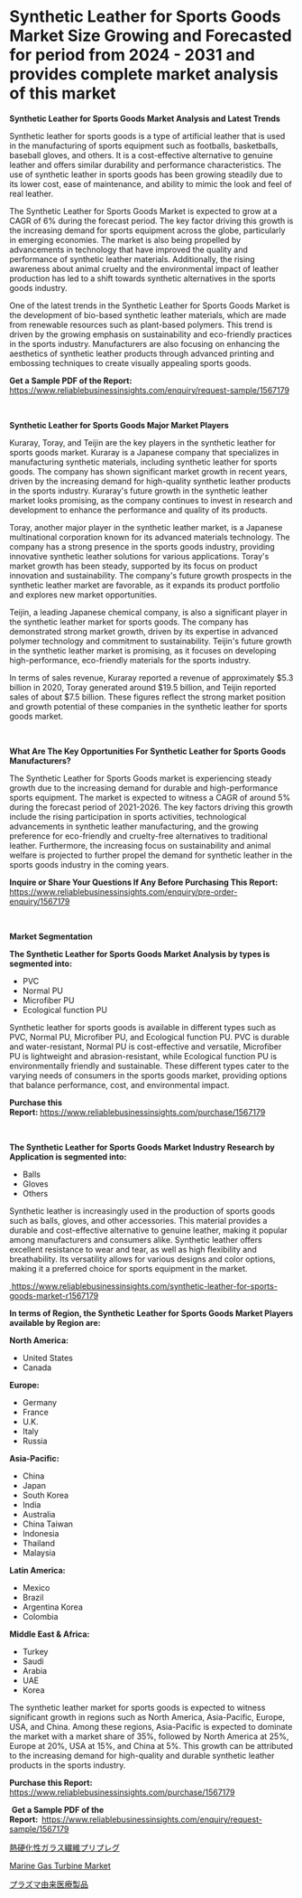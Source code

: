 <p><h1>Synthetic Leather for Sports Goods Market Size Growing and Forecasted for period from 2024 - 2031 and provides complete market analysis of this market</h1></p><p><strong>Synthetic Leather for Sports Goods Market Analysis and Latest Trends</strong></p>
<p><p>Synthetic leather for sports goods is a type of artificial leather that is used in the manufacturing of sports equipment such as footballs, basketballs, baseball gloves, and others. It is a cost-effective alternative to genuine leather and offers similar durability and performance characteristics. The use of synthetic leather in sports goods has been growing steadily due to its lower cost, ease of maintenance, and ability to mimic the look and feel of real leather.</p><p>The Synthetic Leather for Sports Goods Market is expected to grow at a CAGR of 6% during the forecast period. The key factor driving this growth is the increasing demand for sports equipment across the globe, particularly in emerging economies. The market is also being propelled by advancements in technology that have improved the quality and performance of synthetic leather materials. Additionally, the rising awareness about animal cruelty and the environmental impact of leather production has led to a shift towards synthetic alternatives in the sports goods industry.</p><p>One of the latest trends in the Synthetic Leather for Sports Goods Market is the development of bio-based synthetic leather materials, which are made from renewable resources such as plant-based polymers. This trend is driven by the growing emphasis on sustainability and eco-friendly practices in the sports industry. Manufacturers are also focusing on enhancing the aesthetics of synthetic leather products through advanced printing and embossing techniques to create visually appealing sports goods.</p></p>
<p><strong>Get a Sample PDF of the Report:&nbsp;</strong> <a href="https://www.reliablebusinessinsights.com/enquiry/request-sample/1567179">https://www.reliablebusinessinsights.com/enquiry/request-sample/1567179</a></p>
<p>&nbsp;</p>
<p><strong>Synthetic Leather for Sports Goods Major Market Players</strong></p>
<p><p>Kuraray, Toray, and Teijin are the key players in the synthetic leather for sports goods market. Kuraray is a Japanese company that specializes in manufacturing synthetic materials, including synthetic leather for sports goods. The company has shown significant market growth in recent years, driven by the increasing demand for high-quality synthetic leather products in the sports industry. Kuraray's future growth in the synthetic leather market looks promising, as the company continues to invest in research and development to enhance the performance and quality of its products.</p><p>Toray, another major player in the synthetic leather market, is a Japanese multinational corporation known for its advanced materials technology. The company has a strong presence in the sports goods industry, providing innovative synthetic leather solutions for various applications. Toray's market growth has been steady, supported by its focus on product innovation and sustainability. The company's future growth prospects in the synthetic leather market are favorable, as it expands its product portfolio and explores new market opportunities.</p><p>Teijin, a leading Japanese chemical company, is also a significant player in the synthetic leather market for sports goods. The company has demonstrated strong market growth, driven by its expertise in advanced polymer technology and commitment to sustainability. Teijin's future growth in the synthetic leather market is promising, as it focuses on developing high-performance, eco-friendly materials for the sports industry.</p><p>In terms of sales revenue, Kuraray reported a revenue of approximately $5.3 billion in 2020, Toray generated around $19.5 billion, and Teijin reported sales of about $7.5 billion. These figures reflect the strong market position and growth potential of these companies in the synthetic leather for sports goods market.</p></p>
<p>&nbsp;</p>
<p><strong>What Are The Key Opportunities For Synthetic Leather for Sports Goods Manufacturers?</strong></p>
<p><p>The Synthetic Leather for Sports Goods market is experiencing steady growth due to the increasing demand for durable and high-performance sports equipment. The market is expected to witness a CAGR of around 5% during the forecast period of 2021-2026. The key factors driving this growth include the rising participation in sports activities, technological advancements in synthetic leather manufacturing, and the growing preference for eco-friendly and cruelty-free alternatives to traditional leather. Furthermore, the increasing focus on sustainability and animal welfare is projected to further propel the demand for synthetic leather in the sports goods industry in the coming years.</p></p>
<p><strong>Inquire or Share Your Questions If Any Before Purchasing This Report:</strong> <a href="https://www.reliablebusinessinsights.com/enquiry/pre-order-enquiry/1567179">https://www.reliablebusinessinsights.com/enquiry/pre-order-enquiry/1567179</a></p>
<p>&nbsp;</p>
<p><strong>Market Segmentation</strong></p>
<p><strong>The Synthetic Leather for Sports Goods Market Analysis by types is segmented into:</strong></p>
<p><ul><li>PVC</li><li>Normal PU</li><li>Microfiber PU</li><li>Ecological function PU</li></ul></p>
<p><p>Synthetic leather for sports goods is available in different types such as PVC, Normal PU, Microfiber PU, and Ecological function PU. PVC is durable and water-resistant, Normal PU is cost-effective and versatile, Microfiber PU is lightweight and abrasion-resistant, while Ecological function PU is environmentally friendly and sustainable. These different types cater to the varying needs of consumers in the sports goods market, providing options that balance performance, cost, and environmental impact.</p></p>
<p><strong>Purchase this Report:&nbsp;</strong><a href="https://www.reliablebusinessinsights.com/purchase/1567179">https://www.reliablebusinessinsights.com/purchase/1567179</a></p>
<p>&nbsp;</p>
<p><strong>The Synthetic Leather for Sports Goods Market Industry Research by Application is segmented into:</strong></p>
<p><ul><li>Balls</li><li>Gloves</li><li>Others</li></ul></p>
<p><p>Synthetic leather is increasingly used in the production of sports goods such as balls, gloves, and other accessories. This material provides a durable and cost-effective alternative to genuine leather, making it popular among manufacturers and consumers alike. Synthetic leather offers excellent resistance to wear and tear, as well as high flexibility and breathability. Its versatility allows for various designs and color options, making it a preferred choice for sports equipment in the market.</p></p>
<p><a href="https://www.reliablebusinessinsights.com/synthetic-leather-for-sports-goods-market-r1567179">&nbsp;https://www.reliablebusinessinsights.com/synthetic-leather-for-sports-goods-market-r1567179</a></p>
<p><strong>In terms of Region, the Synthetic Leather for Sports Goods Market Players available by Region are:</strong></p>
<p>
    <p> <strong> North America: </strong>
        <ul>
            <li>United States</li>
            <li>Canada</li>
        </ul>
        </p> 
    <p> <strong> Europe: </strong>
        <ul>
            <li>Germany</li>
            <li>France</li>
            <li>U.K.</li>
            <li>Italy</li>
            <li>Russia</li>
        </ul>
        </p> 
    <p> <strong> Asia-Pacific: </strong>
        <ul>
            <li>China</li>
            <li>Japan</li>
            <li>South Korea</li>
            <li>India</li>
            <li>Australia</li>
            <li>China Taiwan</li>
            <li>Indonesia</li>
            <li>Thailand</li>
            <li>Malaysia</li>
        </ul>
        </p> 
    <p> <strong> Latin America: </strong>
        <ul>
            <li>Mexico</li>
            <li>Brazil</li>
            <li>Argentina Korea</li>
            <li>Colombia</li>
        </ul>
        </p> 
    <p> <strong> Middle East & Africa: </strong>
        <ul>
            <li>Turkey</li>
            <li>Saudi</li>
            <li>Arabia</li>
            <li>UAE</li>
            <li>Korea</li>
        </ul>
    </p>
    </p>
<p><p>The synthetic leather market for sports goods is expected to witness significant growth in regions such as North America, Asia-Pacific, Europe, USA, and China. Among these regions, Asia-Pacific is expected to dominate the market with a market share of 35%, followed by North America at 25%, Europe at 20%, USA at 15%, and China at 5%. This growth can be attributed to the increasing demand for high-quality and durable synthetic leather products in the sports industry.</p></p>
<p><strong>Purchase this Report: </strong><a href="https://www.reliablebusinessinsights.com/purchase/1567179">https://www.reliablebusinessinsights.com/purchase/1567179</a></p>
<p>&nbsp;<strong>Get a Sample PDF of the Report:&nbsp;&nbsp;</strong><a href="https://www.reliablebusinessinsights.com/enquiry/request-sample/1567179">https://www.reliablebusinessinsights.com/enquiry/request-sample/1567179</a></p>
<p><strong></strong></p>
<p><p><a href="https://medium.com/@mad.jake/%E7%86%B1%E7%A1%AC%E5%8C%96%E6%80%A7%E3%82%AC%E3%83%A9%E3%82%B9%E7%B9%8A%E7%B6%AD%E3%83%97%E3%83%AA%E3%83%97%E3%83%AC%E3%82%B0%E5%B8%82%E5%A0%B4%E8%AA%BF%E6%9F%BB%E3%83%AC%E3%83%9D%E3%83%BC%E3%83%88-%E3%81%9D%E3%81%AE%E6%AD%B4%E5%8F%B2%E3%81%A82031%E5%B9%B4%E3%81%BE%E3%81%A7%E3%81%AE2024%E5%B9%B4%E3%81%AE%E4%BA%88%E6%B8%AC-bf8d1d56eeae">熱硬化性ガラス繊維プリプレグ</a></p><p><a href="https://view.publitas.com/reportprime-1/marine-gas-turbine-market-size-market-outlook-and-market-forecast-2024-to-2031/">Marine Gas Turbine Market</a></p><p><a href="https://github.com/SantosDicki04/Market-Research-Report-List-1/blob/main/430846190952.md">プラズマ由来医療製品</a></p></p>